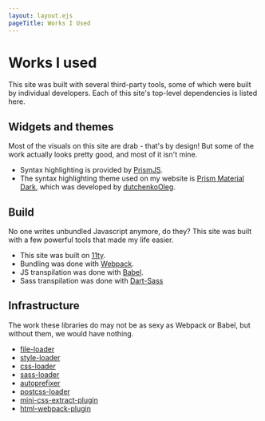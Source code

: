 ```yaml
---
layout: layout.ejs
pageTitle: Works I Used
---
```

# Works I used

This site was built with several third-party tools, some of which were built by individual developers. Each of this site's top-level dependencies is listed here.

## Widgets and themes

Most of the visuals on this site are drab - that's by design! But some of the work actually looks pretty good, and most of it isn't mine.

- Syntax highlighting is provided by [PrismJS](https://prismjs.com).
- The syntax highlighting theme used on my website is [Prism Material Dark](https://github.com/PrismJS/prism-themes/blob/master/themes/prism-material-dark.css), which was developed by [dutchenkoOleg](https://github.com/dutchenkoOleg).

## Build

No one writes unbundled Javascript anymore, do they? This site was built with a few powerful tools that made my life easier.

- This site was built on [11ty](https://www.11ty.dev).
- Bundling was done with [Webpack](https://webpack.js.org).
- JS transpilation was done with [Babel](https://babeljs.io).
- Sass transpilation was done with [Dart-Sass](https://sass-lang.com/dart-sass)

## Infrastructure

The work these libraries do may not be as sexy as Webpack or Babel, but without them, we would have nothing.

- [file-loader](https://www.npmjs.com/package/file-loader)
- [style-loader](https://www.npmjs.com/package/style-loader)
- [css-loader](https://www.npmjs.com/package/css-loader)
- [sass-loader](https://www.npmjs.com/package/sass-loader)
- [autoprefixer](https://www.npmjs.com/package/autoprefixer)
- [postcss-loader](https://www.npmjs.com/package/postcss-loader)
- [mini-css-extract-plugin](https://www.npmjs.com/package/mini-css-extract-plugin)
- [html-webpack-plugin](https://www.npmjs.com/package/html-webpack-plugin)